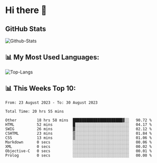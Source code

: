 # Hi there 👋

## GitHub Stats
![Github-Stats](https://github-readme-stats-sigma-five.vercel.app/api?username=ltorson&show_icons=true&theme=radical&count_private=true)

## 📊 My Most Used Languages:
![Top-Langs](https://github-readme-stats-sigma-five.vercel.app/api/top-langs/?username=LTorson&layout=compact&langs_count=10)

## 📊 This Weeks Top 10:
<!--START_SECTION:waka-->

```text
From: 23 August 2023 - To: 30 August 2023

Total Time: 20 hrs 55 mins

Other         18 hrs 58 mins  ██████████████████████▓░░   90.72 %
HTML          52 mins         █░░░░░░░░░░░░░░░░░░░░░░░░   04.17 %
SWIG          26 mins         ▓░░░░░░░░░░░░░░░░░░░░░░░░   02.12 %
CSHTML        23 mins         ▒░░░░░░░░░░░░░░░░░░░░░░░░   01.84 %
CSS           13 mins         ▒░░░░░░░░░░░░░░░░░░░░░░░░   01.06 %
Markdown      0 secs          ░░░░░░░░░░░░░░░░░░░░░░░░░   00.06 %
XML           0 secs          ░░░░░░░░░░░░░░░░░░░░░░░░░   00.02 %
Objective-C   0 secs          ░░░░░░░░░░░░░░░░░░░░░░░░░   00.01 %
Prolog        0 secs          ░░░░░░░░░░░░░░░░░░░░░░░░░   00.00 %
```

<!--END_SECTION:waka-->

